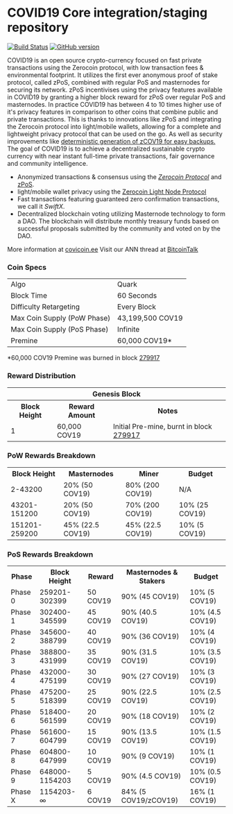 COVID19 Core integration/staging repository
=====================================

[![Build Status](https://travis-ci.org/COVID19-Project/COVID19.svg?branch=master)](https://travis-ci.org/COVID19-Project/COVID19) [![GitHub version](https://badge.fury.io/gh/COVID19-Project%2FCOVID19.svg)](https://badge.fury.io/gh/COVID19-Project%2FCOVID19)

COVID19 is an open source crypto-currency focused on fast private transactions using the Zerocoin protocol, with low transaction fees & environmental footprint.  It utilizes the first ever anonymous proof of stake protocol, called zPoS, combined with regular PoS and masternodes for securing its network. zPoS incentivises using the privacy features available in COVID19 by granting a higher block reward for zPoS over regular PoS and masternodes. In practice COVID19 has between 4 to 10 times higher use of it's privacy features in comparison to other coins that combine public and private transactions. This is thanks to innovations like zPoS and integrating the Zerocoin protocol into light/mobile wallets, allowing for a complete and lightweight privacy protocol that can be used on the go. As well as security improvements like [deterministic generation of zCOV19 for easy backups.](https://www.reddit.com/r/covid19/comments/8gbjf7/how_to_use_deterministic_zerocoin_generation/)
The goal of COVID19 is to achieve a decentralized sustainable crypto currency with near instant full-time private transactions, fair governance and community intelligence.
- Anonymized transactions & consensus using the [_Zerocoin Protocol_](http://www.covid19.org/zcov19) and [zPoS](https://covid19.org/zpos/).
- light/mobile wallet privacy using the [Zerocoin Light Node Protocol](https://covid19.org/wp-content/uploads/2018/11/Zerocoin_Light_Node_Protocol.pdf)
- Fast transactions featuring guaranteed zero confirmation transactions, we call it _SwiftX_.
- Decentralized blockchain voting utilizing Masternode technology to form a DAO. The blockchain will distribute monthly treasury funds based on successful proposals submitted by the community and voted on by the DAO.

More information at [covicoin.ee](http://www.covid19.org) Visit our ANN thread at [BitcoinTalk](http://www.bitcointalk.org/index.php?topic=1262920)

### Coin Specs
<table>
<tr><td>Algo</td><td>Quark</td></tr>
<tr><td>Block Time</td><td>60 Seconds</td></tr>
<tr><td>Difficulty Retargeting</td><td>Every Block</td></tr>
<tr><td>Max Coin Supply (PoW Phase)</td><td>43,199,500 COV19</td></tr>
<tr><td>Max Coin Supply (PoS Phase)</td><td>Infinite</td></tr>
<tr><td>Premine</td><td>60,000 COV19*</td></tr>
</table>

*60,000 COV19 Premine was burned in block [279917](http://www.presstab.pw/phpexplorer/COVID19/block.php?blockhash=206d9cfe859798a0b0898ab00d7300be94de0f5469bb446cecb41c3e173a57e0)

### Reward Distribution

<table>
<th colspan=4>Genesis Block</th>
<tr><th>Block Height</th><th>Reward Amount</th><th>Notes</th></tr>
<tr><td>1</td><td>60,000 COV19</td><td>Initial Pre-mine, burnt in block <a href="http://www.presstab.pw/phpexplorer/COVID19/block.php?blockhash=206d9cfe859798a0b0898ab00d7300be94de0f5469bb446cecb41c3e173a57e0">279917</a></td></tr>
</table>

### PoW Rewards Breakdown

<table>
<th>Block Height</th><th>Masternodes</th><th>Miner</th><th>Budget</th>
<tr><td>2-43200</td><td>20% (50 COV19)</td><td>80% (200 COV19)</td><td>N/A</td></tr>
<tr><td>43201-151200</td><td>20% (50 COV19)</td><td>70% (200 COV19)</td><td>10% (25 COV19)</td></tr>
<tr><td>151201-259200</td><td>45% (22.5 COV19)</td><td>45% (22.5 COV19)</td><td>10% (5 COV19)</td></tr>
</table>

### PoS Rewards Breakdown

<table>
<th>Phase</th><th>Block Height</th><th>Reward</th><th>Masternodes & Stakers</th><th>Budget</th>
<tr><td>Phase 0</td><td>259201-302399</td><td>50 COV19</td><td>90% (45 COV19)</td><td>10% (5 COV19)</td></tr>
<tr><td>Phase 1</td><td>302400-345599</td><td>45 COV19</td><td>90% (40.5 COV19)</td><td>10% (4.5 COV19)</td></tr>
<tr><td>Phase 2</td><td>345600-388799</td><td>40 COV19</td><td>90% (36 COV19)</td><td>10% (4 COV19)</td></tr>
<tr><td>Phase 3</td><td>388800-431999</td><td>35 COV19</td><td>90% (31.5 COV19)</td><td>10% (3.5 COV19)</td></tr>
<tr><td>Phase 4</td><td>432000-475199</td><td>30 COV19</td><td>90% (27 COV19)</td><td>10% (3 COV19)</td></tr>
<tr><td>Phase 5</td><td>475200-518399</td><td>25 COV19</td><td>90% (22.5 COV19)</td><td>10% (2.5 COV19)</td></tr>
<tr><td>Phase 6</td><td>518400-561599</td><td>20 COV19</td><td>90% (18 COV19)</td><td>10% (2 COV19)</td></tr>
<tr><td>Phase 7</td><td>561600-604799</td><td>15 COV19</td><td>90% (13.5 COV19)</td><td>10% (1.5 COV19)</td></tr>
<tr><td>Phase 8</td><td>604800-647999</td><td>10 COV19</td><td>90% (9 COV19)</td><td>10% (1 COV19)</td></tr>
<tr><td>Phase 9</td><td>648000-1154203</td><td>5 COV19</td><td>90% (4.5 COV19)</td><td>10% (0.5 COV19)</td></tr>
<tr><td>Phase X</td><td>1154203-∞</td><td>6 COV19</td><td>84% (5 COV19/zCOV19)</td><td>16% (1 COV19)</td></tr>
</table>
